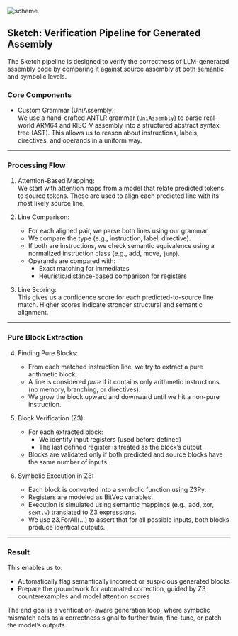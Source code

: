 
![scheme](https://github.com/user-attachments/assets/ed18a272-703f-41a3-884b-2fe5c77ed2f6)

## Sketch: Verification Pipeline for Generated Assembly

The Sketch pipeline is designed to verify the correctness of LLM-generated assembly code by comparing it against source assembly at both semantic and symbolic levels.

### Core Components

- Custom Grammar (UniAssembly):  
  We use a hand-crafted ANTLR grammar (`UniAssembly`) to parse real-world ARM64 and RISC-V assembly into a structured abstract syntax tree (AST). This allows us to reason about instructions, labels, directives, and operands in a uniform way.

---

### Processing Flow

1. Attention-Based Mapping:  
   We start with attention maps from a model that relate predicted tokens to source tokens. These are used to align each predicted line with its most likely source line.

2. Line Comparison:
   - For each aligned pair, we parse both lines using our grammar.
   - We compare the type (e.g., instruction, label, directive).
   - If both are instructions, we check semantic equivalence using a normalized instruction class (e.g., add, move, `jump`).
   - Operands are compared with:
     - Exact matching for immediates
     - Heuristic/distance-based comparison for registers

3. Line Scoring:  
   This gives us a confidence score for each predicted-to-source line match. Higher scores indicate stronger structural and semantic alignment.

---

### Pure Block Extraction

4. Finding Pure Blocks:
   - From each matched instruction line, we try to extract a pure arithmetic block.
   - A line is considered *pure* if it contains only arithmetic instructions (no memory, branching, or directives).
   - We grow the block upward and downward until we hit a non-pure instruction.

5. Block Verification (Z3):
   - For each extracted block:
     - We identify input registers (used before defined)
     - The last defined register is treated as the block’s output
   - Blocks are validated only if both predicted and source blocks have the same number of inputs.

6. Symbolic Execution in Z3:
   - Each block is converted into a symbolic function using Z3Py.
   - Registers are modeled as BitVec variables.
   - Execution is simulated using semantic mappings (e.g., add, xor, `sext.w`) translated to Z3 expressions.
   - We use z3.ForAll(...) to assert that for all possible inputs, both blocks produce identical outputs.

---

### Result

This enables us to:
- Automatically flag semantically incorrect or suspicious generated blocks
- Prepare the groundwork for automated correction, guided by Z3 counterexamples and model attention scores

The end goal is a verification-aware generation loop, where symbolic mismatch acts as a correctness signal to further train, fine-tune, or patch the model’s outputs.
